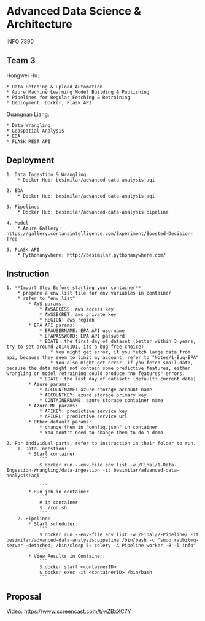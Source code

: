 # Advanced Data Science & Architecture
INFO 7390

## Team 3
Hongwei Hu:

	* Data Fetching & Upload Automation
	* Azure Machine Learning Model Building & Publishing
	* Pipelines for Regular Fetching & Retraining
	* Deployment: Docker, Flask API

Guangnan Liang:

	* Data Wrangling
	* Geospatial Analysis
	* EDA
	* FLASK REST API

## Deployment
	1. Data Ingestion & Wrangling
		* Docker Hub: besimilar/advanced-data-analysis:aqi

	2. EDA 
		* Docker Hub: besimilar/advanced-data-analysis:aqi

	3. Pipelines
		* Docker Hub: besimilar/advanced-data-analysis:pipeline

	4. Model
		* Azure Gallery: https://gallery.cortanaintelligence.com/Experiment/Boosted-Decision-Tree

	5. FLASK API
		* Pythonanywhere: http://besimilar.pythonanywhere.com/

## Instruction
	1. **Import Step Before starting your container**
		* prepare a env.list file for env variables in container
		* refer to "env.list"
			* AWS params: 
				* AWSACCESS: aws access key
				* AWSSECRET: aws private key
				* REGION: aws region
			* EPA API params: 
				* EPAUSERNAME: EPA API username
				* EPAPASSWORD: EPA API password
				* BDATE: the first day of dataset (better within 3 years, try to set around 20140101, its a bug-free choice)
					* You might get error, if you fetch large data from api, because they seem to limit my account, refer to "Notes/1-Bug-EPA"
					* You also might get error, if you fetch small data, because the data might not contain some predictive features, either wrangling or model retraining could produce "no features" errors.
				* EDATE: the last day of dataset: (default: current date)
			* Azure params:
				* ACCOUNTNAME: azure storage account name
				* ACCOUNTKEY: azure storage primary key
				* CONTAINERNAME: azure storage container name
			* Azure ML params:
				* APIKEY: predictive service key
				* APIURL: predictive service url
			* Other default params:
				* change them in "config.json" in container
				* You dont't need to change them to do a demo

	2. For individual parts, refer to instruction in their folder to run.
		1. Data-Ingestion: 
			* Start container
				```
				$ docker run --env-file env.list -w /Final/1-Data-Ingestion-Wrangling/data-ingestion -it besimilar/advanced-data-analysis:aqi
				
				```
			* Run job in container
				```
				# in container
				$ ./run.sh
				```
		2. Pipeline:
			* Start scheduler:
				```
				$ docker run --env-file env.list -w /Final/2-Pipeline/ -it besimilar/advanced-data-analysis:pipeline /bin/bash -c "sudo rabbitmq-server -detached; /bin/sleep 5; celery -A Pipeline worker -B -l info"
				```
			* View Results in Container:
				```
				$ docker start <containerID>
				$ docker exec -it <containerID> /bin/bash
				```

## Proposal
Video: https://www.screencast.com/t/wZBxXC7Y


